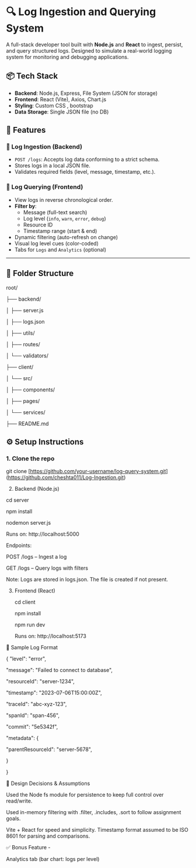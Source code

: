 # 🔍 Log Ingestion and Querying System

A full-stack developer tool built with **Node.js** and **React** to ingest, persist, and query structured logs. Designed to simulate a real-world logging system for monitoring and debugging applications.

## 📦 Tech Stack

- **Backend**: Node.js, Express, File System (JSON for storage)
- **Frontend**: React (Vite), Axios, Chart.js
- **Styling**: Custom CSS , bootstrap
- **Data Storage**: Single JSON file (no DB)

## 🧩 Features

### 🚀 Log Ingestion (Backend)

- `POST /logs`: Accepts log data conforming to a strict schema.
- Stores logs in a local JSON file.
- Validates required fields (level, message, timestamp, etc.).

### 🔎 Log Querying (Frontend)

- View logs in reverse chronological order.
- **Filter by**:
  - Message (full-text search)
  - Log level (`info`, `warn`, `error`, `debug`)
  - Resource ID
  - Timestamp range (start & end)
- Dynamic filtering (auto-refresh on change)
- Visual log level cues (color-coded)
- Tabs for `Logs` and `Analytics` (optional)

---

## 📁 Folder Structure

root/

├── backend/

│   ├── server.js

│   ├── logs.json

│   ├── utils/

│   ├── routes/

│   └── validators/

├── client/

│   └── src/

│       ├── components/

│       ├── pages/

│       └── services/

├── README.md


## ⚙️ Setup Instructions

### 1. Clone the repo

git clone [https://github.com/your-username/log-query-system.git]   (https://github.com/cheshta011/Log-Ingestion.git)

2. Backend (Node.js)

  cd server

  npm install

  nodemon server.js

  Runs on: http://localhost:5000


  Endpoints:

  POST /logs – Ingest a log

  GET /logs – Query logs with filters

  Note: Logs are stored in logs.json. The file is created if not present.

3. Frontend (React)

   cd client
   
   npm install
   
   npm run dev
   
   Runs on: http://localhost:5173

🧪 Sample Log Format

{
"level": "error",

"message": "Failed to connect to database",

"resourceId": "server-1234",

"timestamp": "2023-07-06T15:00:00Z",

"traceId": "abc-xyz-123",

"spanId": "span-456",

"commit": "5e5342f",

"metadata": {

"parentResourceId": "server-5678",

}

}

🎯 Design Decisions & Assumptions

Used the Node fs module for persistence to keep full control over read/write.

Used in-memory filtering with .filter, .includes, .sort to follow assignment goals.

Vite + React for speed and simplicity.
Timestamp format assumed to be ISO 8601 for parsing and comparisons.

✅ Bonus Feature -

Analytics tab (bar chart: logs per level)
